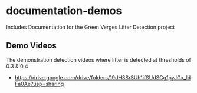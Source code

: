 # documentation-demos
Includes Documentation for the Green Verges Litter Detection project

## Demo Videos
The demonstration detection videos where litter is detected at thresholds of 0.3 & 0.4
- https://drive.google.com/drive/folders/19dH3SrSUh1ifSUdSCg1pyJGx_ldFa0Ae?usp=sharing
